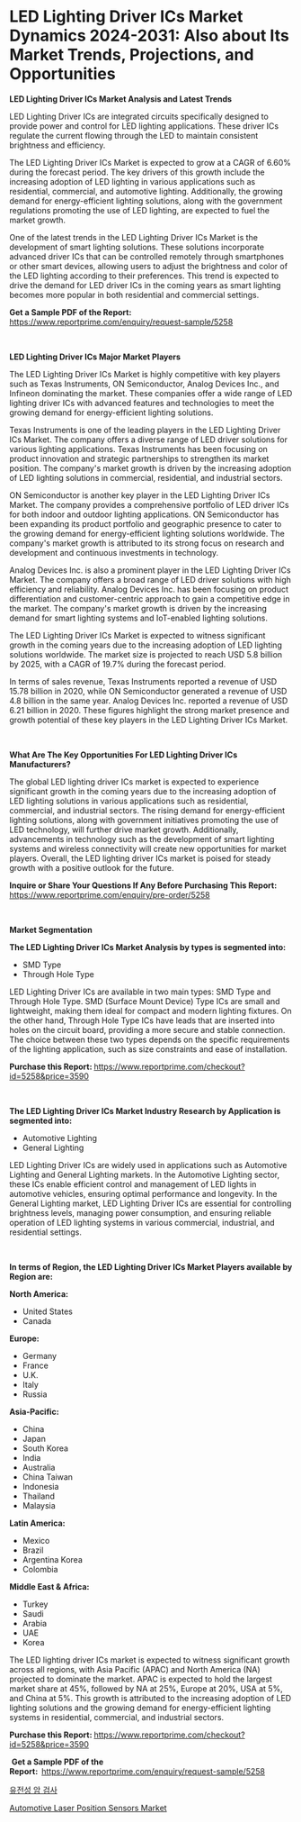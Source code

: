 <p><h1>LED Lighting Driver ICs Market Dynamics 2024-2031: Also about Its Market Trends, Projections, and Opportunities</h1></p><p><strong>LED Lighting Driver ICs Market Analysis and Latest Trends</strong></p>
<p><p>LED Lighting Driver ICs are integrated circuits specifically designed to provide power and control for LED lighting applications. These driver ICs regulate the current flowing through the LED to maintain consistent brightness and efficiency.</p><p>The LED Lighting Driver ICs Market is expected to grow at a CAGR of 6.60% during the forecast period. The key drivers of this growth include the increasing adoption of LED lighting in various applications such as residential, commercial, and automotive lighting. Additionally, the growing demand for energy-efficient lighting solutions, along with the government regulations promoting the use of LED lighting, are expected to fuel the market growth.</p><p>One of the latest trends in the LED Lighting Driver ICs Market is the development of smart lighting solutions. These solutions incorporate advanced driver ICs that can be controlled remotely through smartphones or other smart devices, allowing users to adjust the brightness and color of the LED lighting according to their preferences. This trend is expected to drive the demand for LED driver ICs in the coming years as smart lighting becomes more popular in both residential and commercial settings.</p></p>
<p><strong>Get a Sample PDF of the Report:&nbsp;</strong> <a href="https://www.reportprime.com/enquiry/request-sample/5258">https://www.reportprime.com/enquiry/request-sample/5258</a></p>
<p>&nbsp;</p>
<p><strong>LED Lighting Driver ICs Major Market Players</strong></p>
<p><p>The LED Lighting Driver ICs Market is highly competitive with key players such as Texas Instruments, ON Semiconductor, Analog Devices Inc., and Infineon dominating the market. These companies offer a wide range of LED lighting driver ICs with advanced features and technologies to meet the growing demand for energy-efficient lighting solutions.</p><p>Texas Instruments is one of the leading players in the LED Lighting Driver ICs Market. The company offers a diverse range of LED driver solutions for various lighting applications. Texas Instruments has been focusing on product innovation and strategic partnerships to strengthen its market position. The company's market growth is driven by the increasing adoption of LED lighting solutions in commercial, residential, and industrial sectors.</p><p>ON Semiconductor is another key player in the LED Lighting Driver ICs Market. The company provides a comprehensive portfolio of LED driver ICs for both indoor and outdoor lighting applications. ON Semiconductor has been expanding its product portfolio and geographic presence to cater to the growing demand for energy-efficient lighting solutions worldwide. The company's market growth is attributed to its strong focus on research and development and continuous investments in technology.</p><p>Analog Devices Inc. is also a prominent player in the LED Lighting Driver ICs Market. The company offers a broad range of LED driver solutions with high efficiency and reliability. Analog Devices Inc. has been focusing on product differentiation and customer-centric approach to gain a competitive edge in the market. The company's market growth is driven by the increasing demand for smart lighting systems and IoT-enabled lighting solutions.</p><p>The LED Lighting Driver ICs Market is expected to witness significant growth in the coming years due to the increasing adoption of LED lighting solutions worldwide. The market size is projected to reach USD 5.8 billion by 2025, with a CAGR of 19.7% during the forecast period.</p><p>In terms of sales revenue, Texas Instruments reported a revenue of USD 15.78 billion in 2020, while ON Semiconductor generated a revenue of USD 4.8 billion in the same year. Analog Devices Inc. reported a revenue of USD 6.21 billion in 2020. These figures highlight the strong market presence and growth potential of these key players in the LED Lighting Driver ICs Market.</p></p>
<p>&nbsp;</p>
<p><strong>What Are The Key Opportunities For LED Lighting Driver ICs Manufacturers?</strong></p>
<p><p>The global LED lighting driver ICs market is expected to experience significant growth in the coming years due to the increasing adoption of LED lighting solutions in various applications such as residential, commercial, and industrial sectors. The rising demand for energy-efficient lighting solutions, along with government initiatives promoting the use of LED technology, will further drive market growth. Additionally, advancements in technology such as the development of smart lighting systems and wireless connectivity will create new opportunities for market players. Overall, the LED lighting driver ICs market is poised for steady growth with a positive outlook for the future.</p></p>
<p><strong>Inquire or Share Your Questions If Any Before Purchasing This Report:</strong> <a href="https://www.reportprime.com/enquiry/pre-order/5258">https://www.reportprime.com/enquiry/pre-order/5258</a></p>
<p>&nbsp;</p>
<p><strong>Market Segmentation</strong></p>
<p><strong>The LED Lighting Driver ICs Market Analysis by types is segmented into:</strong></p>
<p><ul><li>SMD Type</li><li>Through Hole Type</li></ul></p>
<p><p>LED Lighting Driver ICs are available in two main types: SMD Type and Through Hole Type. SMD (Surface Mount Device) Type ICs are small and lightweight, making them ideal for compact and modern lighting fixtures. On the other hand, Through Hole Type ICs have leads that are inserted into holes on the circuit board, providing a more secure and stable connection. The choice between these two types depends on the specific requirements of the lighting application, such as size constraints and ease of installation.</p></p>
<p><strong>Purchase this Report:&nbsp;</strong><a href="https://www.reportprime.com/checkout?id=5258&price=3590">https://www.reportprime.com/checkout?id=5258&price=3590</a></p>
<p>&nbsp;</p>
<p><strong>The LED Lighting Driver ICs Market Industry Research by Application is segmented into:</strong></p>
<p><ul><li>Automotive Lighting</li><li>General Lighting</li></ul></p>
<p><p>LED Lighting Driver ICs are widely used in applications such as Automotive Lighting and General Lighting markets. In the Automotive Lighting sector, these ICs enable efficient control and management of LED lights in automotive vehicles, ensuring optimal performance and longevity. In the General Lighting market, LED Lighting Driver ICs are essential for controlling brightness levels, managing power consumption, and ensuring reliable operation of LED lighting systems in various commercial, industrial, and residential settings.</p></p>
<p>&nbsp;</p>
<p><strong>In terms of Region, the LED Lighting Driver ICs Market Players available by Region are:</strong></p>
<p>
    <p> <strong> North America: </strong>
        <ul>
            <li>United States</li>
            <li>Canada</li>
        </ul>
        </p> 
    <p> <strong> Europe: </strong>
        <ul>
            <li>Germany</li>
            <li>France</li>
            <li>U.K.</li>
            <li>Italy</li>
            <li>Russia</li>
        </ul>
        </p> 
    <p> <strong> Asia-Pacific: </strong>
        <ul>
            <li>China</li>
            <li>Japan</li>
            <li>South Korea</li>
            <li>India</li>
            <li>Australia</li>
            <li>China Taiwan</li>
            <li>Indonesia</li>
            <li>Thailand</li>
            <li>Malaysia</li>
        </ul>
        </p> 
    <p> <strong> Latin America: </strong>
        <ul>
            <li>Mexico</li>
            <li>Brazil</li>
            <li>Argentina Korea</li>
            <li>Colombia</li>
        </ul>
        </p> 
    <p> <strong> Middle East & Africa: </strong>
        <ul>
            <li>Turkey</li>
            <li>Saudi</li>
            <li>Arabia</li>
            <li>UAE</li>
            <li>Korea</li>
        </ul>
    </p>
    </p>
<p><p>The LED lighting driver ICs market is expected to witness significant growth across all regions, with Asia Pacific (APAC) and North America (NA) projected to dominate the market. APAC is expected to hold the largest market share at 45%, followed by NA at 25%, Europe at 20%, USA at 5%, and China at 5%. This growth is attributed to the increasing adoption of LED lighting solutions and the growing demand for energy-efficient lighting systems in residential, commercial, and industrial sectors.</p></p>
<p><strong>Purchase this Report: </strong><a href="https://www.reportprime.com/checkout?id=5258&price=3590">https://www.reportprime.com/checkout?id=5258&price=3590</a></p>
<p>&nbsp;<strong>Get a Sample PDF of the Report:&nbsp;&nbsp;</strong><a href="https://www.reportprime.com/enquiry/request-sample/5258">https://www.reportprime.com/enquiry/request-sample/5258</a></p>
<p><strong></strong></p>
<p><p><a href="https://github.com/laholand/Market-Research-Report-List-3/blob/main/357817414371.md">유전성 암 검사</a></p><p><a href="https://github.com/JameTravis/Market-Research-Report-List-4/blob/main/automotive-laser-position-sensors-market.md">Automotive Laser Position Sensors Market</a></p></p>
